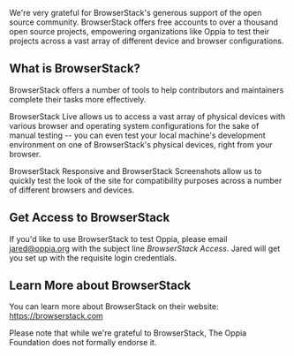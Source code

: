 We're very grateful for BrowserStack's generous support of the open source community. BrowserStack offers free accounts to over a thousand open source projects, empowering organizations like Oppia to test their projects across a vast array of different device and browser configurations.

## What is BrowserStack?

BrowserStack offers a number of tools to help contributors and maintainers complete their tasks more effectively. 

BrowserStack Live allows us to access a vast array of physical devices with various browser and operating system configurations for the sake of manual testing -- you can even test your local machine's development environment on one of BrowserStack's physical devices, right from your browser.

BrowserStack Responsive and BrowserStack Screenshots allow us to quickly test the look of the site for compatibility purposes across a number of different browsers and devices.


## Get Access to BrowserStack

If you'd like to use BrowserStack to test Oppia, please email jared@oppia.org with the subject line _BrowserStack Access_. Jared will get you set up with the requisite login credentials.

## Learn More about BrowserStack

You can learn more about BrowserStack on their website: https://browserstack.com

Please note that while we're grateful to BrowserStack, The Oppia Foundation does not formally endorse it.